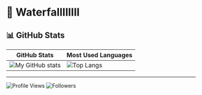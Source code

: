# 🌊 Waterfallllllll

## 📊 GitHub Stats

| GitHub Stats                                                                                                          | Most Used Languages                                                                                                       |
| --------------------------------------------------------------------------------------------------------------------- | ------------------------------------------------------------------------------------------------------------------------- |
| ![My GitHub stats](https://github-readme-stats.vercel.app/api?username=Waterfallllllll&show_icons=true&theme=radical) | ![Top Langs](https://github-readme-stats.vercel.app/api/top-langs/?username=Waterfallllllll&layout=compact&theme=radical) |

---

![Profile Views](https://komarev.com/ghpvc/?username=Waterfallllllll&color=blue)
![Followers](https://img.shields.io/github/followers/Waterfallllllll?style=social)

